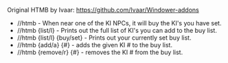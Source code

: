 Original HTMB by Ivaar: https://github.com/Ivaar/Windower-addons

- //htmb - When near one of the KI NPCs, it will buy the KI\'s you have set.
- //htmb {list/l} - Prints out the full list of KI\'s you can add to the buy list.
- //htmb {list/l} {buy/set} - Prints out your currently set buy list.
- //htmb {add/a} {#} - adds the given KI # to the buy list.
- //htmb {remove/r} {#} - removes the KI # from the buy list.